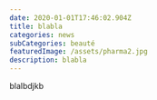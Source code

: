 ```yaml
---
date: 2020-01-01T17:46:02.904Z
title: blabla
categories: news
subCategories: beauté
featuredImage: /assets/pharma2.jpg
description: blabla
---
```

blalbdjkb

